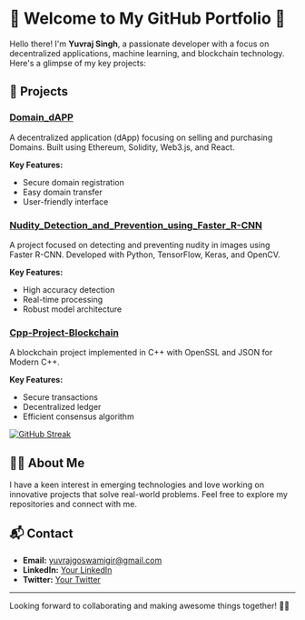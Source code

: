 # 🌟 Welcome to My GitHub Portfolio 🌟

Hello there! I'm **Yuvraj Singh**, a passionate developer with a focus on decentralized applications, machine learning, and blockchain technology. Here's a glimpse of my key projects:

## 🚀 Projects

### [Domain_dAPP](https://github.com/uv-goswami/RealmDomains)
A decentralized application (dApp) focusing on selling and purchasing Domains. Built using Ethereum, Solidity, Web3.js, and React.

**Key Features:**
- Secure domain registration
- Easy domain transfer
- User-friendly interface

### [Nudity_Detection_and_Prevention_using_Faster_R-CNN](https://github.com/uv-goswami/Nudity_Detection_and_Prevention_using_Faster_R-CNN)
A project focused on detecting and preventing nudity in images using Faster R-CNN. Developed with Python, TensorFlow, Keras, and OpenCV.

**Key Features:**
- High accuracy detection
- Real-time processing
- Robust model architecture

### [Cpp-Project-Blockchain](https://github.com/uv-goswami/Cpp-Project-Blockchain)
A blockchain project implemented in C++ with OpenSSL and JSON for Modern C++.

**Key Features:**
- Secure transactions
- Decentralized ledger
- Efficient consensus algorithm

[![GitHub Streak](https://streak-stats.demolab.com/?user=uv-goswami)](https://git.io/streak-stats)

## 👨‍💻 About Me
I have a keen interest in emerging technologies and love working on innovative projects that solve real-world problems. Feel free to explore my repositories and connect with me.

## 📬 Contact
- **Email:** yuvrajgoswamigir@gmail.com
- **LinkedIn:** [Your LinkedIn](https://www.linkedin.com/in/your-profile)
- **Twitter:** [Your Twitter](https://twitter.com/your-profile)

---

Looking forward to collaborating and making awesome things together! 🚀✨

<!--
**uv-goswami/uv-goswami** is a ✨ _special_ ✨ repository because its `README.md` (this file) appears on your GitHub profile.

Here are some ideas to get you started:

- 🔭 I’m currently working on ...
- 🌱 I’m currently learning ...
- 👯 I’m looking to collaborate on ...
- 🤔 I’m looking for help with ...
- 💬 Ask me about ...
- 📫 How to reach me: ...
- 😄 Pronouns: ...
- ⚡ Fun fact: ...
-->

